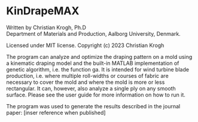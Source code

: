 # KinDrapeMAX
Written by Christian Krogh, Ph.D   
Department of Materials and Production, Aalborg University, Denmark.

Licensed under MIT license. Copyright (c) 2023 Christian Krogh

The program can analyze and optimize the draping pattern on a mold using 
a kinematic draping model and the built-in MATLAB implementation of 
genetic algorithm, i.e. the function ga. It is intended for wind turbine 
blade production, i.e. where multiple roll-widths or courses of fabric 
are necessary to cover the mold and where the mold is more or less 
rectangular. It can, however, also analyze a single ply on any smooth 
surface. Please see the user guide for more information on how to run it.

The program was used to generate the results described in the journal paper:
[inser reference when published]
